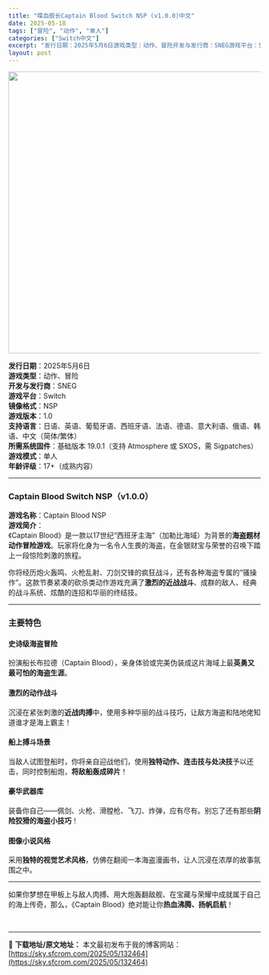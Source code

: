 ```yaml
---
title: "喋血舰长Captain Blood Switch NSP (v1.0.0)中文"
date: 2025-05-18
tags: ["冒险", "动作", "单人"]
categories: ["Switch中文"]
excerpt: "发行日期：2025年5月6日游戏类型：动作、冒险开发与发行商：SNEG游戏平台：Switch镜像格式：NSP游戏版本：1.0支持语言：日语、英语、葡萄牙语、西班牙语、法语、德语、意大利语、俄语、韩语、中文（简体/繁体）所需系统固件：基础版本 19.0.1（支持 Atmosphere 或 SXOS，需&hellip;"
layout: post
---
```


<img class="aligncenter size-full wp-image-132465" src="https://sky.sfcrom.com/wp-content/uploads/2025/05/2025051806305610.webp" alt="" width="1000" height="562" />
<p class="" data-start="26" data-end="276"><strong data-start="26" data-end="34">发行日期</strong>：2025年5月6日<br data-start="44" data-end="47" /><strong data-start="47" data-end="55">游戏类型</strong>：动作、冒险<br data-start="61" data-end="64" /><strong data-start="64" data-end="74">开发与发行商</strong>：SNEG<br data-start="79" data-end="82" /><strong data-start="82" data-end="90">游戏平台</strong>：Switch<br data-start="97" data-end="100" /><strong data-start="100" data-end="108">镜像格式</strong>：NSP<br data-start="112" data-end="115" /><strong data-start="115" data-end="123">游戏版本</strong>：1.0<br data-start="127" data-end="130" /><strong data-start="130" data-end="138">支持语言</strong>：日语、英语、葡萄牙语、西班牙语、法语、德语、意大利语、俄语、韩语、中文（简体/繁体）<br data-start="181" data-end="184" /><strong data-start="184" data-end="194">所需系统固件</strong>：基础版本 19.0.1（支持 Atmosphere 或 SXOS，需 Sigpatches）<br data-start="241" data-end="244" /><strong data-start="244" data-end="252">游戏模式</strong>：单人<br data-start="255" data-end="258" /><strong data-start="258" data-end="266">年龄评级</strong>：17+（成熟内容）</p>


<hr class="" data-start="278" data-end="281" />

<h3 class="" data-start="283" data-end="323"><strong data-start="287" data-end="323">Captain Blood Switch NSP（v1.0.0）</strong></h3>
<p class="" data-start="325" data-end="462"><strong data-start="325" data-end="333">游戏名称</strong>：Captain Blood NSP<br data-start="351" data-end="354" /><strong data-start="354" data-end="362">游戏简介</strong>：<br data-start="363" data-end="366" />《Captain Blood》是一款以17世纪“西班牙主海”（加勒比海域）为背景的<strong data-start="407" data-end="421">海盗题材动作冒险游戏</strong>。玩家将化身为一名令人生畏的海盗，在金银财宝与荣誉的召唤下踏上一段惊险刺激的旅程。</p>
<p class="" data-start="464" data-end="559">你将经历炮火轰鸣、火枪乱射、刀剑交锋的疯狂战斗，还有各种海盗专属的“骚操作”。这款节奏紧凑的砍杀类动作游戏充满了<strong data-start="520" data-end="531">激烈的近战战斗</strong>、成群的敌人、经典的战斗系统、炫酷的连招和华丽的终结技。</p>


<hr class="" data-start="561" data-end="564" />

<h3 class="" data-start="566" data-end="578"><strong data-start="570" data-end="578">主要特色</strong></h3>
<h4 class="" data-start="580" data-end="596"><strong data-start="585" data-end="596">史诗级海盗冒险</strong></h4>
<p class="" data-start="597" data-end="652">扮演船长布拉德（Captain Blood），亲身体验或完美伪装成这片海域上最<strong data-start="636" data-end="651">英勇又最可怕的海盗生涯</strong>。</p>

<h4 class="" data-start="654" data-end="670"><strong data-start="659" data-end="670">激烈的动作战斗</strong></h4>
<p class="" data-start="671" data-end="720">沉浸在紧张刺激的<strong data-start="679" data-end="687">近战肉搏</strong>中，使用多种华丽的战斗技巧，让敌方海盗和陆地佬知道谁才是海上霸主！</p>

<h4 class="" data-start="722" data-end="737"><strong data-start="727" data-end="737">船上搏斗场景</strong></h4>
<p class="" data-start="738" data-end="798">当敌人试图登船时，你将亲自迎战他们，使用<strong data-start="758" data-end="774">独特动作、连击技与处决技</strong>予以还击，同时控制船炮，<strong data-start="786" data-end="797">将敌船轰成碎片</strong>！</p>

<h4 class="" data-start="800" data-end="814"><strong data-start="805" data-end="814">豪华武器库</strong></h4>
<p class="" data-start="815" data-end="865">装备你自己——佩剑、火枪、滑膛枪、飞刀、炸弹，应有尽有。别忘了还有那些<strong data-start="850" data-end="864">阴险狡猾的海盗小技巧</strong>！</p>

<h4 class="" data-start="867" data-end="882"><strong data-start="872" data-end="882">图像小说风格</strong></h4>
<p class="" data-start="883" data-end="927">采用<strong data-start="885" data-end="898">独特的视觉艺术风格</strong>，仿佛在翻阅一本海盗漫画书，让人沉浸在浓厚的故事氛围之中。</p>


<hr class="" data-start="929" data-end="933" />
<p class="" data-start="935" data-end="1014">如果你梦想在甲板上与敌人肉搏、用大炮轰翻敌舰、在宝藏与荣耀中成就属于自己的海上传奇，那么，《Captain Blood》绝对能让你<strong data-start="1000" data-end="1013">热血沸腾、扬帆启航</strong>！</p>
&nbsp;

---
📖 **下载地址/原文地址：** 本文最初发布于我的博客网站：[https://sky.sfcrom.com/2025/05/132464](https://sky.sfcrom.com/2025/05/132464)

